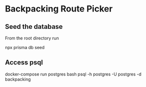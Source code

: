 # Backpacking Route Picker

## Seed the database

From the root directory run

  npx prisma db seed



## Access psql

  docker-compose run postgres bash
  psql -h postgres -U postgres -d backpacking